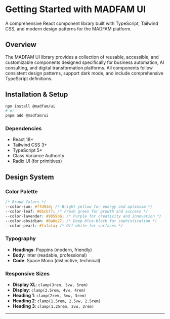 # Getting Started with MADFAM UI

A comprehensive React component library built with TypeScript, Tailwind CSS, and modern design patterns for the MADFAM platform.

## Overview

The MADFAM UI library provides a collection of reusable, accessible, and customizable components designed specifically for business automation, AI consulting, and digital transformation platforms. All components follow consistent design patterns, support dark mode, and include comprehensive TypeScript definitions.

## Installation & Setup

```bash
npm install @madfam/ui
# or
pnpm add @madfam/ui
```

### Dependencies

- React 18+
- Tailwind CSS 3+
- TypeScript 5+
- Class Variance Authority
- Radix UI (for primitives)

## Design System

### Color Palette

```css
/* Brand Colors */
--color-sun: #ffd93d; /* Bright yellow for energy and optimism */
--color-leaf: #6bcb77; /* Fresh green for growth and success */
--color-lavender: #9b59b6; /* Purple for creativity and innovation */
--color-obsidian: #0a0e27; /* Deep blue-black for sophistication */
--color-pearl: #fafafa; /* Off-white for surfaces */
```

### Typography

- **Headings**: Poppins (modern, friendly)
- **Body**: Inter (readable, professional)
- **Code**: Space Mono (distinctive, technical)

### Responsive Sizes

- **Display XL**: `clamp(3rem, 5vw, 5rem)`
- **Display**: `clamp(2.5rem, 4vw, 4rem)`
- **Heading 1**: `clamp(2rem, 3vw, 3rem)`
- **Heading 2**: `clamp(1.5rem, 2.5vw, 2.5rem)`
- **Heading 3**: `clamp(1.25rem, 2vw, 2rem)`

---
